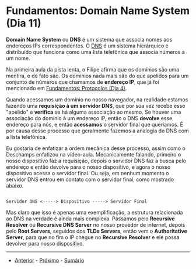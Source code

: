 # Fundamentos: Domain Name System (Dia 11)
**Domain Name System** ou **DNS** é um sistema que associa nomes aos endereços IPs correspondentes. O [DNS](https://developer.mozilla.org/en-US/docs/Learn/Common_questions/Web_mechanics/What_is_a_domain_name) é um sistema hierárquico e distribuído que funciona como uma lista telefônica que associa números a um nome.

Na primeira aula da pista lenta, o Filipe afirma que os domínios são uma mentira, e de fato são. Os domínios nada mais são do que apelidos para um conjunto de números que chamamos de **endereço IP**, que já foi mencionado em [Fundamentos: Protocolos (Dia 4)](/dias/dia4.md#internet-protocol).

Quando acessamos um domínio no nosso navegador, na realidade estamos fazendo uma **requisição à um servidor DNS**, que por sua vez recebe esse "apelido" e **verifica** se há alguma associação ao mesmo. Se houver uma associação do domínio à um endereço IP, então o DNS **devolve** esse endereço para nós, e então **acessamos** o servidor final que queriamos. É por causa desse processo que geralmente fazemos a analogia do DNS com a lista telefônica.

Eu gostaria de enfatizar a ordem mecânica desse processo, assim como o Deschamps enfatizou na vídeo-aula. Mecanicamente falando, primeiro o nosso dispositivo faz a requisição, depois o servidor DNS faz a busca pelo endereço e então devolve para o nosso dispositivo, e agora o nosso dispositivo acessa o servidor final. Ou seja, em nenhum momento o servidor DNS entrou em contato com o servidor final, como mostrado abaixo.
```

Servidor DNS <-----> Dispositivo -----> Servidor Final

```
Mas claro que isso é apenas uma exemplificação, a estrutura relacionada ao DNS na verdade é ainda mais complexa. Passamos pelo **Recursive Resolver** ou **Recursive DNS Server** no nosso provedor de internet, depois pelo **Root Servers**, seguidos dos **TLDs Servers**, então vem o **Authoritative Server**, para que no fim o IP chegue no **Recursive Resolver** e ele possa devolver para nosso dispositivo.

---

- [Anterior](/dias/dia9.md) - [Próximo](/dias/dia11.md) - [Sumário](../README.md)

